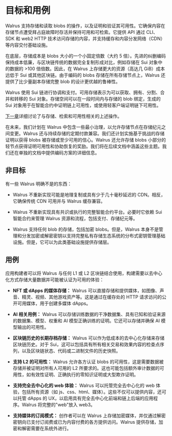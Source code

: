 # 目标和用例

Walrus 支持存储和读取 blobs 的操作，以及证明和验证其可用性。它确保内容在存储节点遭受拜占庭故障时存活并保持可用和可检索。它提供 API 通过 CLI、SDK 和 web2 HTTP 技术访问存储的内容，并支持缓存和内容分发网络（CDN）等内容交付基础设施。

在底层，存储成本是 blobs 大小的一个小固定倍数（大约 5 倍）。先进的纠删编码保持成本低廉，与区块链传统的数据完全复制形成对比，例如存储在 Sui 对象中的数据的 >100 倍倍数。因此，在 Walrus 上存储更大的资源（高达几 GiB）成本远低于 Sui 或其他区块链。由于编码的 blobs 存储在所有存储节点上，Walrus 还提供了比少量副本存储完整 blob 的设计更优越的鲁棒性。

Walrus 使用 Sui 链进行协调和支付。可用存储表示为可以获取、拥有、分割、合并和转移的 Sui 对象。存储空间可以在一段时间内与存储的 blob 绑定，生成的 Sui 对象用于在智能合约中证明链上可用性，或使用轻客户端证明链下可用性。

[下一章](./overview_zh.md)详细讨论了与存储、检索和可用性相关的上述操作。

在未来，我们计划在 Walrus 中包含一些最小治理，以允许存储节点在存储纪元之间变更。Walrus 还与持续存储的定期付款兼容。我们还计划实施基于挑战的存储证明以获得 blobs 被存储或至少可用的信心。Walrus 还允许存储 blobs 小部分的轻节点获得证明可用性和协助恢复的奖励。我们将在后续文档中涵盖这些主题。我们还在单独的文档中提供编码方案的详细信息。

## 非目标

有一些 Walrus 明确不是的东西：

- Walrus 不重新实现可能是地理复制或具有少于几十毫秒延迟的 CDN。相反，它确保传统 CDN 可用并与 Walrus 缓存兼容。

- Walrus 不重新实现具有共识或执行的完整智能合约平台。必要时它依赖 Sui 智能合约来管理 Walrus 资源和流程，包括支付、存储纪元等。

- Walrus 支持任何 blob 的存储，包括加密 blobs。但是，Walrus 本身不是管理和分发加密或解密密钥以支持完整私有存储生态系统的分布式密钥管理基础设施。但是，它可以为此类基础设施提供存储层。

## 用例

应用构建者可以将 Walrus 与任何 L1 或 L2 区块链结合使用，构建需要以去中心化方式存储大量数据并可能被认证为可用的体验：

- **NFT 或 dApps 的媒体存储：** Walrus 可以直接存储和提供媒体，如图像、声音、精灵、视频、其他游戏资产等。这是通过在缓存处的 HTTP 请求访问的公开可用媒体，用于创建多媒体 dApps。

- **AI 相关用例：** Walrus 可以存储训练数据的干净数据集、具有已知和验证来源的数据集、模型、权重和 AI 模型正确训练的证明。它还可以存储并确保 AI 模型输出的可用性。

- **区块链历史的长期存档存储：** Walrus 可以作为低成本的去中心化存储来存储区块链历史。对于 Sui，这可以包括具有所有相关交易和效果内容的检查点序列，以及区块链状态、代码或二进制文件的历史快照。

- **支持 L2 的可用性：** Walrus 允许各方认证 blobs 的可用性，这是需要数据被存储并被证明对所有人可用的 L2 所要求的。这也可能包括额外审计数据的可用性，如有效性证明、正确执行的零知识证明或大型欺诈证明。

- **支持完全去中心化的 web 体验：** Walrus 可以托管完全去中心化的 web 体验，包括所有资源（如 js、css、html、媒体）。这些不仅可以提供内容，还可以托管 dApps 的 UX，以启用具有完全去中心化前端和链上后端的应用程序。Walrus 将完整的"web"放入 web3。

- **支持媒体的订阅模式：** 创作者可以在 Walrus 上存储加密媒体，并仅通过解密密钥向已支付订阅费或已为内容付费的各方提供访问。Walrus 提供存储，加密和解密需要在系统外进行。